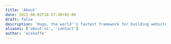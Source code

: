 ```yaml
---
title: 'About'
date: 2022-08-02T18:57:48+02:00
draft: false
description: 'Hugo, the world''s fastest framework for building websites'
aliases: ['about-us', 'contact']
author: 'eiskaffe'
---
```


